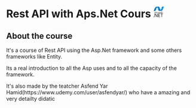 # Rest API with Aps.Net Cours <img src="/microsoft-dot-net.png" heigh="30" width="30">

## About the course
   <p>It's a course of Rest API using the Asp.Net framework and some others frameworks like Entity.</p>
   <p>Its a real introduction to all the Asp uses and to all the capacity of the framework.</p>
   <p>It's also made by the teatcher Asfend Yar Hamid(https://www.udemy.com/user/asfendyar/) who have a amazing and very detailty didatic</p>